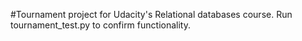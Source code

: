 #Tournament project for Udacity's Relational databases course.  Run tournament_test.py to confirm functionality.
